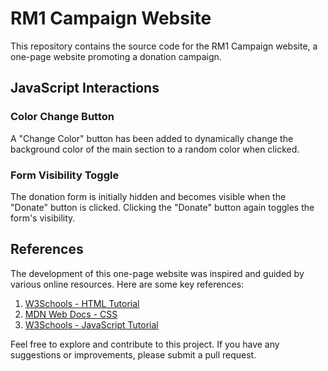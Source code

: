 # RM1 Campaign Website

This repository contains the source code for the RM1 Campaign website, a one-page website promoting a donation campaign.

## JavaScript Interactions

### Color Change Button
A "Change Color" button has been added to dynamically change the background color of the main section to a random color when clicked.

### Form Visibility Toggle
The donation form is initially hidden and becomes visible when the "Donate" button is clicked. Clicking the "Donate" button again toggles the form's visibility.

## References
The development of this one-page website was inspired and guided by various online resources. Here are some key references:

1. [W3Schools - HTML Tutorial](https://www.w3schools.com/html/)
2. [MDN Web Docs - CSS](https://developer.mozilla.org/en-US/docs/Web/CSS)
3. [W3Schools - JavaScript Tutorial](https://www.w3schools.com/js/)

Feel free to explore and contribute to this project. If you have any suggestions or improvements, please submit a pull request.
